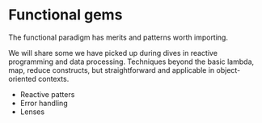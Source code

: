 # Functional gems

The functional paradigm has merits and patterns worth importing.

We will share some we have picked up during dives in reactive programming and data processing. Techniques beyond the
basic lambda, map, reduce constructs, but straightforward and applicable in object-oriented contexts.

* Reactive patters
* Error handling
* Lenses
